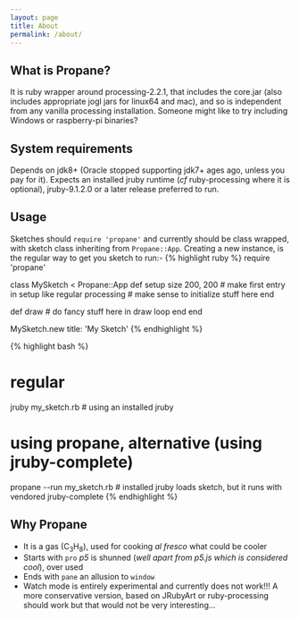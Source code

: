 ```yaml
---
layout: page
title: About
permalink: /about/
---
```


## What is Propane? ##

It is ruby wrapper around processing-2.2.1, that includes the core.jar (also includes appropriate jogl jars for linux64 and mac), and so is independent from any vanilla processing installation.  Someone might like to try including Windows or raspberry-pi binaries?

## System requirements ##

Depends on jdk8+ (Oracle stopped supporting jdk7+ ages ago, unless you pay for it). Expects an installed jruby runtime (_cf_ ruby-processing where it is optional), jruby-9.1.2.0 or a later release preferred to run.

## Usage ##

Sketches should `require 'propane'` and currently should be class wrapped, with sketch class inheriting from `Propane::App`. Creating a new instance, is the regular way to get you sketch to run:-
{% highlight ruby %}
require 'propane'

class MySketch < Propane::App
   def setup
     size 200, 200 # make first entry in setup like regular processing
     # make sense to initialize stuff here
   end

   def draw
     # do fancy stuff here in draw loop
   end
end

MySketch.new title: 'My Sketch'
{% endhighlight %}

{% highlight bash %}
# regular 
jruby my_sketch.rb # using an installed jruby
# using propane, alternative (using jruby-complete)
propane --run my_sketch.rb # installed jruby loads sketch, but it runs with vendored jruby-complete 
{% endhighlight %}
## Why Propane ##

- It is a gas (C<sub>3</sub>H<sub>8</sub>), used for cooking _al fresco_ what could be cooler
- Starts with `pro` _p5_ is shunned (_well apart from p5.js which is considered cool_), over used
- Ends with `pane` an allusion to `window`
- Watch mode is entirely experimental and currently does not work!!! A more conservative version, based on JRubyArt or ruby-processing should work but that would not be very interesting...
